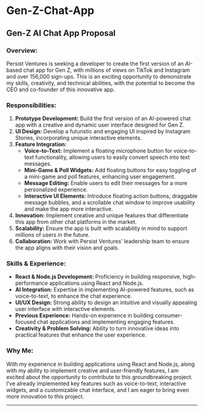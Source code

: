 # Gen-Z-Chat-App

## **Gen-Z AI Chat App Proposal**

### **Overview:**
Persist Ventures is seeking a developer to create the first version of an AI-based chat app for Gen Z, with millions of views on TikTok and Instagram and over 156,000 sign-ups. This is an exciting opportunity to demonstrate my skills, creativity, and technical abilities, with the potential to become the CEO and co-founder of this innovative app.

### **Responsibilities:**

1. **Prototype Development:** Build the first version of an AI-powered chat app with a creative and dynamic user interface designed for Gen Z.
2. **UI Design:** Develop a futuristic and engaging UI inspired by Instagram Stories, incorporating unique interactive elements.
3. **Feature Integration:** 
   - **Voice-to-Text:** Implement a floating microphone button for voice-to-text functionality, allowing users to easily convert speech into text messages.
   - **Mini-Game & Poll Widgets:** Add floating buttons for easy toggling of a mini-game and poll features, enhancing user engagement.
   - **Message Editing:** Enable users to edit their messages for a more personalized experience.
   - **Interactive UI Elements:** Introduce floating action buttons, draggable message bubbles, and a scrollable chat window to improve usability and make the app more interactive.
4. **Innovation:** Implement creative and unique features that differentiate this app from other chat platforms in the market.
5. **Scalability:** Ensure the app is built with scalability in mind to support millions of users in the future.
6. **Collaboration:** Work with Persist Ventures’ leadership team to ensure the app aligns with their vision and goals.

### **Skills & Experience:**

- **React & Node.js Development:** Proficiency in building responsive, high-performance applications using React and Node.js.
- **AI Integration:** Expertise in implementing AI-powered features, such as voice-to-text, to enhance the chat experience.
- **UI/UX Design:** Strong ability to design an intuitive and visually appealing user interface with interactive elements.
- **Previous Experience:** Hands-on experience in building consumer-focused chat applications and implementing engaging features.
- **Creativity & Problem Solving:** Ability to turn innovative ideas into practical features that enhance the user experience.

### **Why Me:**

With my experience in building applications using React and Node.js, along with my ability to implement creative and user-friendly features, I am excited about the opportunity to contribute to this groundbreaking project. I’ve already implemented key features such as voice-to-text, interactive widgets, and a customizable chat interface, and I am eager to bring even more innovation to this project.

---
